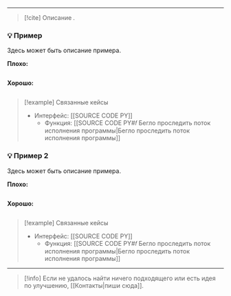 ***

> [!cite] Описание
>_._

### 💡 Пример
Здесь может быть описание примера.

**Плохо:**
```python

```

**Хорошо:**
```python

```

> [!example] Связанные кейсы
>- Интерфейс: [[SOURCE CODE PY]]
>	- Функция: [[SOURCE CODE PY#𝑓 Бегло проследить поток исполнения программы|Бегло проследить поток исполнения программы]]

### 💡 Пример 2
Здесь может быть описание примера.

**Плохо:**
```python

```

**Хорошо:**
```python

```

> [!example] Связанные кейсы
>- Интерфейс: [[SOURCE CODE PY]]
>	- Функция: [[SOURCE CODE PY#𝑓 Бегло проследить поток исполнения программы|Бегло проследить поток исполнения программы]]

***

> [!info]
> Если не удалось найти ничего подходящего или есть идея по улучшению, [[Контакты|пиши сюда]].
